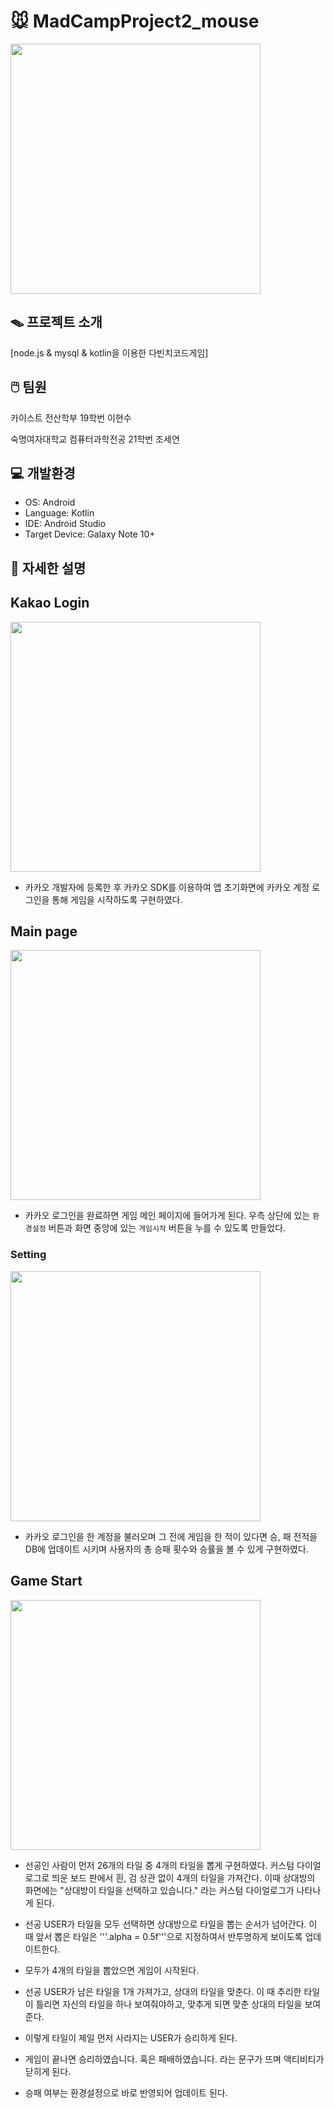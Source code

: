 # 🐭 MadCampProject2_mouse

<img src = "https://github.com/CampProject2/mouse/assets/135544903/1e7be2af-b497-4b83-a703-ff6765ef9c62" height ="400" weight = "400"/>

## 🪤 프로젝트 소개
[node.js & mysql & kotlin을 이용한 다빈치코드게임]

## 🖱️ 팀원
카이스트 전산학부 19학번 이현수

숙명여자대학교 컴퓨터과학전공 21학번 조세연

## 💻 개발환경
- OS: Android
- Language: Kotlin
- IDE: Android Studio
- Target Device: Galaxy Note 10+

## 📁 자세한 설명

## Kakao Login


<img src = "https://github.com/CampProject2/mouse/assets/135544903/31df3b58-634a-42b5-9d1a-57441286eb2e" height ="400" weight = "800"/>

- 카카오 개발자에 등록한 후 카카오 SDK를 이용하여 앱 초기화면에 카카오 계정 로그인을 통해 게임을 시작하도록 구현하였다.


## Main page
<img src = "https://github.com/CampProject2/mouse/assets/135544903/77ffc469-c97b-4276-96f8-2b344357966a" height ="400" weight = "800"/>

- 카카오 로그인을 완료하면 게임 메인 페이지에 들어가게 된다. 우측 상단에 있는 ```환경설정``` 버튼과 화면 중앙에 있는 ```게임시작``` 버튼을 누를 수 있도록 만들었다.

### Setting

<img src = "https://github.com/CampProject2/mouse/assets/135544903/86230583-1847-471c-8432-454c32a9a26d" height ="400" weight = "800"/>

- 카카오 로그인을 한 계정을 불러오며 그 전에 게임을 한 적이 있다면 승, 패 전적을 DB에 업데이트 시키며 사용자의 총 승패 횟수와 승률을 볼 수 있게 구현하였다.


## Game Start

<img src = "https://github.com/CampProject2/mouse/assets/135544903/5bf99e69-7dc5-4263-b61e-16dc2290b7af" height ="400" weight = "800"/>

- 선공인 사람이 먼저 26개의 타일 중 4개의 타일을 뽑게 구현하였다. 커스텀 다이얼로그로 띄운 보드 판에서 흰, 검 상관 없이 4개의 타일을 가져간다.
이때 상대방의 화면에는 "상대방이 타일을 선택하고 있습니다." 라는 커스텀 다이얼로그가 나타나게 된다.
- 선공 USER가 타일을 모두 선택하면 상대방으로 타일을 뽑는 순서가 넘어간다. 이 때 앞서 뽑은 타일은 '''.alpha = 0.5f'''으로 지정하여서 반투명하게 보이도록 업데이트한다.
- 모두가 4개의 타일을 뽑았으면 게임이 시작된다.

- 선공 USER가 남은 타일을 1개 가져가고, 상대의 타일을 맞춘다. 이 때 추리한 타일이 틀리면 자신의 타일을 하나 보여줘야하고, 맞추게 되면 맞춘 상대의 타일을 보여준다.
- 이렇게 타일이 제일 먼저 사라지는 USER가 승리하게 된다.
- 게임이 끝나면 승리하였습니다. 혹은 패배하였습니다. 라는 문구가 뜨며 액티비티가 닫히게 된다.
- 승패 여부는 환경설정으로 바로 반영되어 업데이트 된다. 

